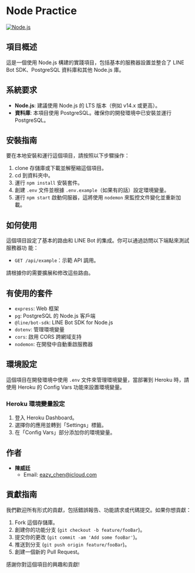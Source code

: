 # Node Practice

[![Node.js](https://img.shields.io/badge/node-%3E%3D14.0.0-brightgreen)](https://nodejs.org/)

## 項目概述

這是一個使用 Node.js 構建的實踐項目，包括基本的服務器設置並整合了 LINE Bot
SDK、PostgreSQL 資料庫和其他 Node.js 庫。

## 系統要求

- **Node.js**: 建議使用 Node.js 的 LTS 版本（例如 v14.x 或更高）。
- **資料庫**: 本項目使用 PostgreSQL。確保你的開發環境中已安裝並運行 PostgreSQL。

## 安裝指南

要在本地安裝和運行這個項目，請按照以下步驟操作：

1. clone 存儲庫或下載並解壓縮這個項目。
2. cd 到資料夾中。
3. 運行 `npm install` 安裝套件。
4. 創建 `.env` 文件並根據 `.env.example`（如果有的話）設定環境變量。
5. 運行 `npm start` 啟動伺服器，這將使用 `nodemon` 來監控文件變化並重新加載。

## 如何使用

這個項目設定了基本的路由和 LINE Bot 的集成。你可以通過訪問以下端點來測試服務器功
能：

- `GET /api/example`：示範 API 調用。

請根據你的需要擴展和修改這些路由。

## 有使用的套件

- `express`: Web 框架
- `pg`: PostgreSQL 的 Node.js 客戶端
- `@line/bot-sdk`: LINE Bot SDK for Node.js
- `dotenv`: 管理環境變量
- `cors`: 啟用 CORS 跨網域支持
- `nodemon`: 在開發中自動重啟服務器

## 環境設定

這個項目在開發環境中使用 `.env` 文件來管理環境變量，當部署到 Heroku 時，請使用
Heroku 的 Config Vars 功能來設置環境變量。

### Heroku 環境變量設定

1. 登入 Heroku Dashboard。
2. 選擇你的應用並轉到「Settings」標籤。
3. 在「Config Vars」部分添加你的環境變量。

## 作者

- **陳威廷**
  - Email: [eazy_chen@icloud.com](mailto:eazy_chen@icloud.com)

## 貢獻指南

我們歡迎所有形式的貢獻，包括錯誤報告、功能請求或代碼提交。如果你想貢獻：

1. Fork 這個存儲庫。
2. 創建你的功能分支 (`git checkout -b feature/fooBar`)。
3. 提交你的更改 (`git commit -am 'Add some fooBar'`)。
4. 推送到分支 (`git push origin feature/fooBar`)。
5. 創建一個新的 Pull Request。

感謝你對這個項目的興趣和貢獻!
